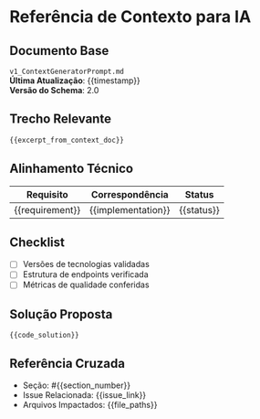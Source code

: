 # Referência de Contexto para IA

## Documento Base
`v1_ContextGeneratorPrompt.md`  
**Última Atualização**: {{timestamp}}  
**Versão do Schema**: 2.0

## Trecho Relevante
```markdown
{{excerpt_from_context_doc}}
```

## Alinhamento Técnico
| Requisito | Correspondência | Status |
|-----------|-----------------|--------|
| {{requirement}} | {{implementation}} | {{status}} |

## Checklist
- [ ] Versões de tecnologias validadas
- [ ] Estrutura de endpoints verificada
- [ ] Métricas de qualidade conferidas

## Solução Proposta
```{{language}}
{{code_solution}}
```

## Referência Cruzada
- Seção: #{{section_number}}
- Issue Relacionada: {{issue_link}}
- Arquivos Impactados: {{file_paths}}

